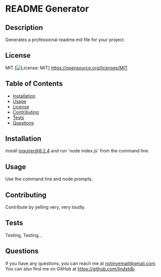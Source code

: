 # README Generator

## Description
Generates a professional readme.md file for your project.

## License
MIT [![License: MIT](https://img.shields.io/badge/License-MIT-yellow.svg)] https://opensource.org/licenses/MIT



## Table of Contents
- [Installation](#installation)
- [Usage](#usage)
- [License](#license)
- [Contributing](#contributing)
- [Tests](#tests)
- [Questions](#questions)

## Installation
install inquirer@8.2.4 and run 'node index.js' from the command line.

## Usage
Use the command line and node prompts.

## Contributing
Contribute by yelling very, very loudly.

## Tests
Testing, Testing...

## Questions
If you have any questions, you can reach me at notmyemail@gmail.com.
You can also find me on GitHub at https://github.com/lindstdb.